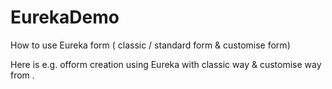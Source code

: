 # EurekaDemo
How to use Eureka form ( classic / standard form &amp; customise form)

Here is  e.g. ofform creation using Eureka with classic way & customise way from .
